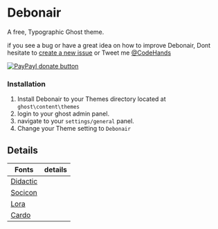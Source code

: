 # Debonair

A free, Typographic Ghost theme.

if you see a bug or have a great idea on how to improve Debonair, Dont hesitate to [create a new issue](https://github.com/DanielTamkin/debonair/issues) or Tweet me [@CodeHands](https://twitter.com/CodeHands)

[![PayPayl donate button](https://img.shields.io/badge/donate-paypal-brightgreen.svg)](https://www.paypal.com/cgi-bin/webscr?cmd=_s-xclick&hosted_button_id=SGNLGR9725Y2U "Donate to DanielTamkin")

### Installation
 1. Install Debonair to your Themes directory located at `ghost\content\themes`
 2. login to your ghost admin panel.
 3. navigate to your `settings/general` panel.
 4. Change your Theme setting to `Debonair`


 Details
 ---
 | Fonts  | details |
 | ------------- |------------- |
 | [Didactic](https://www.google.com/fonts#UsePlace:use/Collection:Lato)  |
 | [Socicon](https://www.google.com/fonts#UsePlace:use/Collection:Lato)  |
 | [Lora](https://www.google.com/fonts#UsePlace:use/Collection:Raleway)  |
 | [Cardo](https://www.google.com/fonts#UsePlace:use/Collection:Raleway)  |
